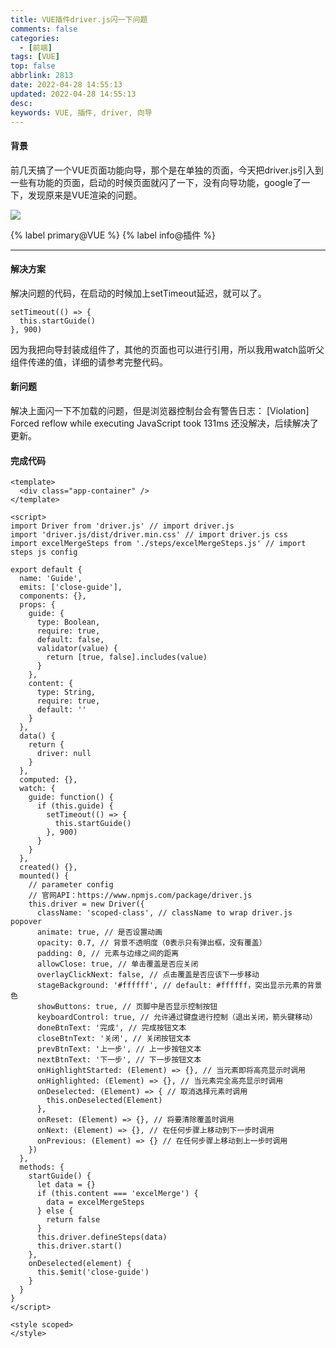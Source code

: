 ```yaml
---
title: VUE插件driver.js闪一下问题
comments: false
categories:
  - [前端]
tags: [VUE]
top: false
abbrlink: 2813
date: 2022-04-28 14:55:13
updated: 2022-04-28 14:55:13
desc:
keywords: VUE, 插件, driver, 向导
---
```


#### 背景
前几天搞了一个VUE页面功能向导，那个是在单独的页面，今天把driver.js引入到一些有功能的页面，启动的时候页面就闪了一下，没有向导功能，google了一下，发现原来是VUE渲染的问题。

![](/images/article_vue.jpeg)

{% label primary@VUE %} {% label info@插件 %}

<!--more-->
<hr />


#### 解决方案

解决问题的代码，在启动的时候加上setTimeout延迟，就可以了。
```
setTimeout(() => {
  this.startGuide()
}, 900)
```
因为我把向导封装成组件了，其他的页面也可以进行引用，所以我用watch监听父组件传递的值，详细的请参考完整代码。

#### 新问题

解决上面闪一下不加载的问题，但是浏览器控制台会有警告日志：
[Violation] Forced reflow while executing JavaScript took 131ms
还没解决，后续解决了更新。

#### 完成代码

```
<template>
  <div class="app-container" />
</template>

<script>
import Driver from 'driver.js' // import driver.js
import 'driver.js/dist/driver.min.css' // import driver.js css
import excelMergeSteps from './steps/excelMergeSteps.js' // import steps js config

export default {
  name: 'Guide',
  emits: ['close-guide'],
  components: {},
  props: {
    guide: {
      type: Boolean,
      require: true,
      default: false,
      validator(value) {
        return [true, false].includes(value)
      }
    },
    content: {
      type: String,
      require: true,
      default: ''
    }
  },
  data() {
    return {
      driver: null
    }
  },
  computed: {},
  watch: {
    guide: function() {
      if (this.guide) {
        setTimeout(() => {
          this.startGuide()
        }, 900)
      }
    }
  },
  created() {},
  mounted() {
    // parameter config
    // 官网API：https://www.npmjs.com/package/driver.js
    this.driver = new Driver({
      className: 'scoped-class', // className to wrap driver.js popover
      animate: true, // 是否设置动画
      opacity: 0.7, // 背景不透明度（0表示只有弹出框，没有覆盖）
      padding: 0, // 元素与边缘之间的距离
      allowClose: true, // 单击覆盖是否应关闭
      overlayClickNext: false, // 点击覆盖是否应该下一步移动
      stageBackground: '#ffffff', // default: #ffffff，突出显示元素的背景色
      showButtons: true, // 页脚中是否显示控制按钮
      keyboardControl: true, // 允许通过键盘进行控制（退出关闭，箭头键移动）
      doneBtnText: '完成', // 完成按钮文本
      closeBtnText: '关闭', // 关闭按钮文本
      prevBtnText: '上一步', // 上一步按钮文本
      nextBtnText: '下一步', // 下一步按钮文本
      onHighlightStarted: (Element) => {}, // 当元素即将高亮显示时调用
      onHighlighted: (Element) => {}, // 当元素完全高亮显示时调用
      onDeselected: (Element) => { // 取消选择元素时调用
        this.onDeselected(Element)
      },
      onReset: (Element) => {}, // 将要清除覆盖时调用
      onNext: (Element) => {}, // 在任何步骤上移动到下一步时调用
      onPrevious: (Element) => {} // 在任何步骤上移动到上一步时调用
    })
  },
  methods: {
    startGuide() {
      let data = {}
      if (this.content === 'excelMerge') {
        data = excelMergeSteps
      } else {
        return false
      }
      this.driver.defineSteps(data)
      this.driver.start()
    },
    onDeselected(element) {
      this.$emit('close-guide')
    }
  }
}
</script>

<style scoped>
</style>
```

